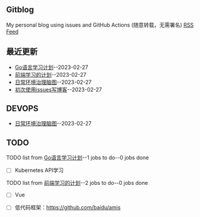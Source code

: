 ## Gitblog
My personal blog using issues and GitHub Actions (随意转载，无需署名)
[RSS Feed](https://raw.githubusercontent.com/EasonAssassin/blog_with_issues/main/feed.xml)
## 最近更新
- [Go语言学习计划](https://github.com/EasonAssassin/blog_with_issues/issues/4)--2023-02-27
- [前端学习的计划](https://github.com/EasonAssassin/blog_with_issues/issues/3)--2023-02-27
- [日常环境治理脑图](https://github.com/EasonAssassin/blog_with_issues/issues/2)--2023-02-27
- [初次使用issues写博客](https://github.com/EasonAssassin/blog_with_issues/issues/1)--2023-02-27
## DEVOPS
- [日常环境治理脑图](https://github.com/EasonAssassin/blog_with_issues/issues/2)--2023-02-27
## TODO
TODO list from [Go语言学习计划](https://github.com/EasonAssassin/blog_with_issues/issues/4)--1 jobs to do--0 jobs done
- [ ] Kubernetes API学习

TODO list from [前端学习的计划](https://github.com/EasonAssassin/blog_with_issues/issues/3)--2 jobs to do--0 jobs done
- [ ] Vue
- [ ] 低代码框架：https://github.com/baidu/amis

